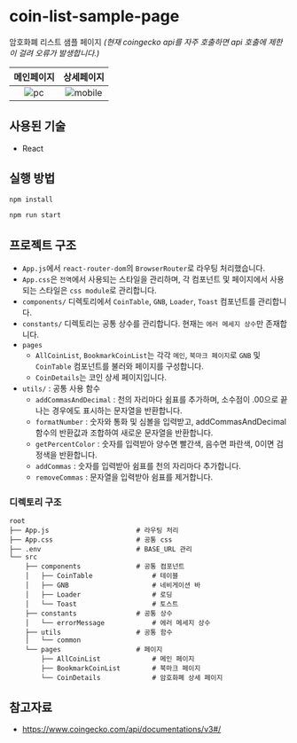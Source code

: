 # coin-list-sample-page

암호화폐 리스트 샘플 페이지 _(현재 coingecko api를 자주 호출하면 api 호출에 제한이 걸려 오류가 발생합니다.)_

| 메인페이지 | 상세페이지 |
| :---: | :---: |
| ![pc](https://github.com/syki66/coin-list-sample-page/assets/59393359/e00a3081-43b6-4d98-887e-1eee186f1fdb) | ![mobile](https://github.com/syki66/coin-list-sample-page/assets/59393359/6d1e5bb5-bf51-4171-ac8d-6b3d694b9ef5) |

## 사용된 기술

- React

## 실행 방법

```bash
npm install
```

```bash
npm run start
```

## 프로젝트 구조

- `App.js`에서 `react-router-dom`의 `BrowserRouter`로 라우팅 처리했습니다.
- `App.css`은 `전역`에서 사용되는 스타일을 관리하며, 각 컴포넌트 및 페이지에서 사용되는 스타일은 `css module`로 관리합니다.
- `components/` 디렉토리에서 `CoinTable`, `GNB`, `Loader`, `Toast` 컴포넌트를 관리합니다.
- `constants/` 디렉토리는 공통 상수를 관리합니다. 현재는 `에러 메세지 상수`만 존재합니다.
- `pages`
  - `AllCoinList`, `BookmarkCoinList`는 각각 `메인`, `북마크 페이지`로 `GNB` 및 `CoinTable` 컴포넌트를 불러와 페이지를 구성합니다.
  - `CoinDetails`는 코인 상세 페이지입니다.
- `utils/` : 공통 사용 함수
  - `addCommasAndDecimal` : 천의 자리마다 쉼표를 추가하며, 소수점이 .00으로 끝나는 경우에도 표시하는 문자열을 반환합니다.
  - `formatNumber` : 숫자와 통화 및 심볼을 입력받고, addCommasAndDecimal 함수의 반환값과 조합하여 새로운 문자열을 반환합니다.
  - `getPercentColor` : 숫자를 입력받아 양수면 빨간색, 음수면 파란색, 0이면 검정색을 반환합니다.
  - `addCommas` : 숫자를 입력받아 쉼표를 천의 자리마다 추가합니다.
  - `removeCommas` : 문자열을 입력받아 쉼표를 제거합니다.

### 디렉토리 구조

```
root
├── App.js                      # 라우팅 처리
├── App.css                     # 공통 css
├── .env                        # BASE_URL 관리
└── src
    ├── components              # 공통 컴포넌트
    │   ├── CoinTable               # 테이블
    │   ├── GNB                     # 네비게이션 바
    │   ├── Loader                  # 로딩
    │   └── Toast                   # 토스트
    ├── constants               # 공통 상수
    │   └── errorMessage            # 에러 메세지 상수
    ├── utils                   # 공통 함수
    │   └── common
    └── pages                   # 페이지
        ├── AllCoinList             # 메인 페이지
        ├── BookmarkCoinList        # 북마크 페이지
        └── CoinDetails             # 암호화폐 상세 페이지
```

## 참고자료

- https://www.coingecko.com/api/documentations/v3#/

